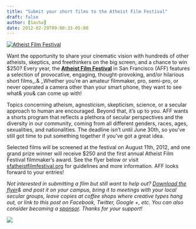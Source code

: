 ```yaml
---
title: "Submit your short films to the Atheist Film Festival"
draft: false
author: [Sasha]
date: 2012-02-29T09:00:33-05:00
---
```


<a href="http://sfatheistfilmfestival.org/">![Atheist Film Festival](http://www.morethanmen.org/wp-content/uploads/2012/02/AFFLogo.gif)</a>

Want the opportunity to share your cinematic vision with hundreds of other atheists, skeptics, and freethinkers on the big screen, and a chance to win $250? Every year, the  __[Atheist Film Festival](http://sfatheistfilmfestival.org/)__ in San Francisco (AFF) features a selection of provocative, engaging, thought-provoking, and/or hilarious short films_.& _Whether you’re an amateur filmmaker, pro, semi-pro, or never operated a camera other than your smart phone, they want to see what& _you_& can come up with!

Topics concerning atheism, agnosticism, skepticism, science, or a secular approach to human are encouraged. Beyond that, it’s up to you. AFF wants a shorts program that reflects a plethora of secular perspectives and the diversity in our community, coming from all different genders, races, ages, sexualities, and nationalities. The deadline isn’t until June 30th, so you’ve still got time to put something together if you’ve got a great idea.

Selected films will be screened at the festival on August 11th, 2012, and one grand prize winner will receive \$250 and the first annual Atheist Film Festival filmmaker’s award. See the flyer below or visit [sfatheistfilmfestival.org](http://sfatheistfilmfestival.org/) for guidelines and more information. AFF looks forward to your entries!

_Not interested in submitting a film but still want to help out? [Download the flyer](http://sfatheistfilmfestival.org/wp-content/uploads/2012/02/AFF_SubmissionFlyer_Letter.pdf)& and post it on your campus, bring it to meetings with your local secular groups, leave copies at coffee shops where creative types hang out, or link to this post on Facebook, Twitter, Google +, etc. You can also consider becoming a [sponsor](http://sfatheistfilmfestival.org/?p=841). _Thanks for your support!__


<a href="http://sfatheistfilmfestival.org/wp-content/uploads/2012/02/AFF_SubmissionFlyer_Letter.pdf">![](http://www.morethanmen.org/wp-content/uploads/2012/02/AFF_SubmissionFlyer.png)</a>

